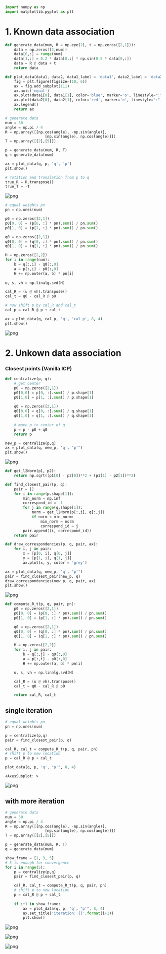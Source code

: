 ```python
import numpy as np
import matplotlib.pyplot as plt
```

# 1. Known data association


```python
def generate_data(num, R = np.eye(2), t = np.zeros([2,1])):
    data = np.zeros([2,num])
    data[0,:] = range(num)
    data[1,:] = 0.2 * data[0,:] * np.sin(0.5 * data[0,:])
    data = R @ data + t
    return data

def plot_data(data1, data2, data1_label = 'data1', data2_label = 'data2', pt_size1 = 6, pt_size2 = 6):
    fig = plt.figure(figsize=(10, 6))
    ax = fig.add_subplot(111)
    ax.axis('equal')
    ax.plot(data1[0], data1[1], color='blue', marker='o', linestyle=":", label= data1_label, markersize = pt_size1)
    ax.plot(data2[0], data2[1], color='red', marker='o', linestyle=":", label= data2_label, markersize = pt_size2)
    ax.legend()
    return ax
```


```python
# generate data
num = 30
angle = np.pi / 4
R = np.array([[np.cos(angle), -np.sin(angle)],
                  [np.sin(angle), np.cos(angle)]])
T = np.array([[2],[5]])

p = generate_data(num, R, T)
q = generate_data(num)

ax = plot_data(q, p, 'q', 'p')
plt.show()

# rotation and translation from p to q
true_R = R.transpose()
true_T = -T
```


    
![png](icp_example_files/icp_example_3_0.png)
    



```python
# equal weights pn
pn = np.ones(num)

p0 = np.zeros([2,1])
p0[0, 0] = (p[0, :] * pn).sum() / pn.sum()
p0[1, 0] = (p[1, :] * pn).sum() / pn.sum()

q0 = np.zeros([2,1])
q0[0, 0] = (q[0, :] * pn).sum() / pn.sum()
q0[1, 0] = (q[1, :] * pn).sum() / pn.sum()

H = np.zeros([2,2])
for i in range(num):
    b = q[:,i] - q0[:,0]
    a = p[:,i] - p0[:,0]
    H += np.outer(a, b) * pn[i]
    
u, s, vh = np.linalg.svd(H)

cal_R = (u @ vh).transpose()
cal_t = q0 - cal_R @ p0

# now shift p by cal_R and cal_t
cal_p = cal_R @ p + cal_t

ax = plot_data(q, cal_p, 'q', 'cal_p', 8, 4)
plt.show()
```


    
![png](icp_example_files/icp_example_4_0.png)
    


# 2. Unkown data association

### Closest points (Vanilla ICP)


```python
def centralize(p, q):
    # get center
    p0 = np.zeros([2,1])
    p0[0,0] = p[0, :].sum() / p.shape[1]
    p0[1,0] = p[1, :].sum() / p.shape[1]
    
    q0 = np.zeros([2,1])
    q0[0,0] = q[0, :].sum() / q.shape[1]
    q0[1,0] = q[1, :].sum() / q.shape[1]
    
    # move p to center of q
    p = p - p0 + q0
    return p
```


```python
new_p = centralize(p,q)
ax = plot_data(q, new_p, 'q', "p'")
plt.show()
```


    
![png](icp_example_files/icp_example_8_0.png)
    



```python
def get_l2Norm(p1, p2):
    return np.sqrt((p1[0] - p2[0])**2 + (p1[1] - p2[1])**2)

def find_closest_pair(p, q):
    pair = []
    for i in range(p.shape[1]):
        min_norm = np.inf
        correspond_id = -1
        for j in range(q.shape[1]):
            norm = get_l2Norm(p[:,i], q[:,j])
            if norm < min_norm:
                min_norm = norm
                correspond_id = j
        pair.append((i, correspond_id))
    return pair

def draw_correspondencies(p, q, pair, ax):
    for i, j in pair:
        x = [p[0, i], q[0, j]]
        y = [p[1, i], q[1, j]]
        ax.plot(x, y, color = 'grey')
```


```python
ax = plot_data(q, new_p, 'q', "p'")
pair = find_closest_pair(new_p, q)
draw_correspondencies(new_p, q, pair, ax)
plt.show()
```


    
![png](icp_example_files/icp_example_10_0.png)
    



```python
def compute_R_t(p, q, pair, pn):
    p0 = np.zeros([2,1])
    p0[0, 0] = (p[0, :] * pn).sum() / pn.sum()
    p0[1, 0] = (p[1, :] * pn).sum() / pn.sum()

    q0 = np.zeros([2,1])
    q0[0, 0] = (q[0, :] * pn).sum() / pn.sum()
    q0[1, 0] = (q[1, :] * pn).sum() / pn.sum()

    H = np.zeros([2,2])
    for i, j in pair:
        b = q[:,j] - q0[:,0]
        a = p[:,i] - p0[:,0]
        H += np.outer(a, b) * pn[i]

    u, s, vh = np.linalg.svd(H)

    cal_R = (u @ vh).transpose()
    cal_t = q0 - cal_R @ p0

    return cal_R, cal_t
```

## single iteration


```python
# equal weights pn
pn = np.ones(num)

p = centralize(p,q)
pair = find_closest_pair(p, q)

cal_R, cal_t = compute_R_t(p, q, pair, pn)
# shift p to new location
p = cal_R @ p + cal_t

plot_data(q, p, 'q', "p'", 8, 4)
```




    <AxesSubplot: >




    
![png](icp_example_files/icp_example_13_1.png)
    


## with more iteration


```python
# generate data
num = 30
angle = np.pi / 4
R = np.array([[np.cos(angle), -np.sin(angle)],
                  [np.sin(angle), np.cos(angle)]])
T = np.array([[2],[5]])

p = generate_data(num, R, T)
q = generate_data(num)

show_frame = [1, 3, 5]
# 5 is enough for convergence
for i in range(5):
    p = centralize(p,q)
    pair = find_closest_pair(p, q)

    cal_R, cal_t = compute_R_t(p, q, pair, pn)
    # shift p to new location
    p = cal_R @ p + cal_t
    
    if i+1 in show_frame:
        ax = plot_data(q, p, 'q', "p'", 8, 4)
        ax.set_title('iteration: {}'.format(i+1))
        plt.show()

```


    
![png](icp_example_files/icp_example_15_0.png)
    



    
![png](icp_example_files/icp_example_15_1.png)
    



    
![png](icp_example_files/icp_example_15_2.png)
    



```python

```
